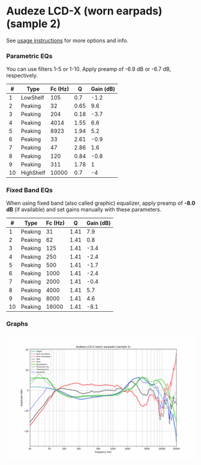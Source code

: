 # Audeze LCD-X (worn earpads) (sample 2)
See [usage instructions](https://github.com/jaakkopasanen/AutoEq#usage) for more options and info.

### Parametric EQs
You can use filters 1-5 or 1-10. Apply preamp of -6.9 dB or -6.7 dB, respectively.

|   # | Type      |   Fc (Hz) |    Q |   Gain (dB) |
|-----|-----------|-----------|------|-------------|
|   1 | LowShelf  |       105 | 0.7  |        -1.2 |
|   2 | Peaking   |        32 | 0.65 |         9.6 |
|   3 | Peaking   |       204 | 0.18 |        -3.7 |
|   4 | Peaking   |      4014 | 1.55 |         6.6 |
|   5 | Peaking   |      8923 | 1.94 |         5.2 |
|   6 | Peaking   |        33 | 2.61 |        -0.9 |
|   7 | Peaking   |        47 | 2.86 |         1.6 |
|   8 | Peaking   |       120 | 0.84 |        -0.8 |
|   9 | Peaking   |       311 | 1.78 |         1   |
|  10 | HighShelf |     10000 | 0.7  |        -4   |

### Fixed Band EQs
When using fixed band (also called graphic) equalizer, apply preamp of **-8.0 dB** (if available) and set gains manually with these parameters.

|   # | Type    |   Fc (Hz) |    Q |   Gain (dB) |
|-----|---------|-----------|------|-------------|
|   1 | Peaking |        31 | 1.41 |         7.9 |
|   2 | Peaking |        62 | 1.41 |         0.8 |
|   3 | Peaking |       125 | 1.41 |        -3.4 |
|   4 | Peaking |       250 | 1.41 |        -2.4 |
|   5 | Peaking |       500 | 1.41 |        -1.7 |
|   6 | Peaking |      1000 | 1.41 |        -2.4 |
|   7 | Peaking |      2000 | 1.41 |        -0.4 |
|   8 | Peaking |      4000 | 1.41 |         5.7 |
|   9 | Peaking |      8000 | 1.41 |         4.6 |
|  10 | Peaking |     16000 | 1.41 |        -8.1 |

### Graphs
![](./Audeze%20LCD-X%20(worn%20earpads)%20(sample%202).png)

